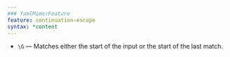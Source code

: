 ```yaml
---
### YamlMime:Feature
feature: continuation-escape
syntax: *content
---
```

- `\G` &mdash; Matches either the start of the input or the start of the last match.